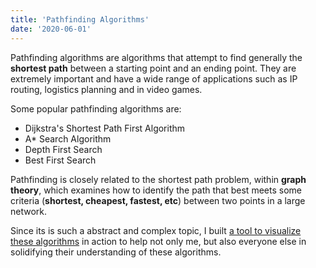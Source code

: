 ```yaml
---
title: 'Pathfinding Algorithms'
date: '2020-06-01'
---
```


Pathfinding algorithms are algorithms that attempt to find generally the **shortest path** between a starting point and an ending point. They are extremely important and have a wide range of applications such as IP routing, logistics planning and in video games.

Some popular pathfinding algorithms are:

- Dijkstra's Shortest Path First Algorithm
- A\* Search Algorithm
- Depth First Search
- Best First Search

Pathfinding is closely related to the shortest path problem, within **graph theory**, which examines how to identify the path that best meets some criteria (**shortest, cheapest, fastest, etc**) between two points in a large network.

Since its is such a abstract and complex topic, I built [a tool to visualize these algorithms](https://nashvincent.github.io/pathfinding-algorithm-visualizer/) in action to help not only me, but also everyone else in solidifying their understanding of these algorithms.
